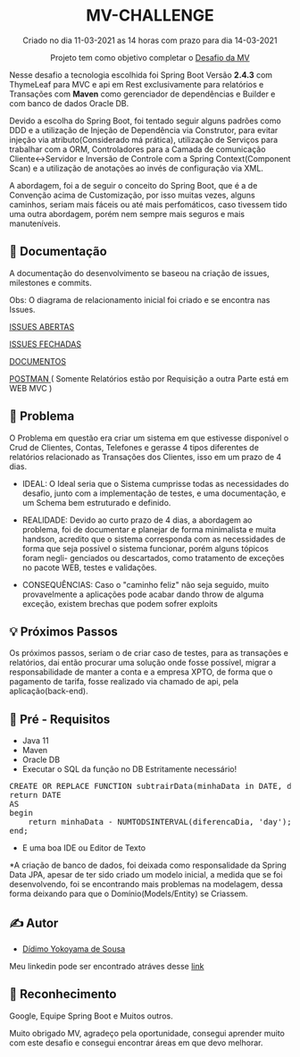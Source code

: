 <h1 align="center">MV-CHALLENGE</h1>

<p align="center">Criado no dia 11-03-2021 as 14 horas com prazo para dia 14-03-2021</p>
<p align="center">Projeto tem como objetivo completar o <a href="https://drive.google.com/drive/folders/1uNhhIcLIA7ly8FgMG4UZRcshwetLxcKo?usp=sharing">Desafio da MV</a>
</br>

Nesse desafio a tecnologia escolhida foi Spring Boot Versão <b>2.4.3</b> com ThymeLeaf para MVC e api em Rest exclusivamente para relatórios e Transações
com <b>Maven</b> como gerenciador de dependências e Builder e com banco de dados Oracle DB.

Devido a escolha do Spring Boot, foi tentado seguir alguns padrões como DDD e a utilização de Injeção de Dependência via Construtor, 
para evitar injeção via atributo(Considerado má prática), utilização de Serviços para trabalhar com a ORM, Controladores para a Camada de comunicação Cliente<->Servidor
e Inversão de Controle com a Spring Context(Component Scan) e a utilização de anotações ao invés de configuração via XML.

A abordagem, foi a de seguir o conceito do Spring Boot, que é a de Convenção acima de Customização, por isso muitas vezes, alguns caminhos,
seriam mais fáceis ou até mais perfomáticos, caso tivessem tido uma outra abordagem, porém nem sempre mais seguros e mais manuteníveis.

## 📝 Documentação

A documentação do desenvolvimento se baseou na criação de issues, milestones e commits.

Obs: O diagrama de relacionamento inicial foi criado e se encontra nas Issues.

<a href="https://github.com/TicoYk/mv-challenge/issues?q=is%3Aopen+is%3Aissue">ISSUES ABERTAS</a>

<a href="https://github.com/TicoYk/mv-challenge/issues?q=is%3Aissue+is%3Aclosed">ISSUES FECHADAS</a>

<a href="https://drive.google.com/drive/u/0/folders/1uNhhIcLIA7ly8FgMG4UZRcshwetLxcKo"> DOCUMENTOS </a>

<a href="https://www.getpostman.com/collections/19d0f155421e8eb35102"> POSTMAN </a>
( Somente Relatórios estão por Requisição a outra Parte está em WEB MVC )

## 🧐 Problema <a name = "problem_statement"></a>

O Problema em questão era criar um sistema em que estivesse disponível o Crud de Clientes, Contas, Telefones e gerasse 4 tipos diferentes 
de relatórios relacionado as Transações dos Clientes, isso em um prazo de 4 dias.

- IDEAL: O Ideal seria que o Sistema cumprisse todas as necessidades do desafio, junto com a implementação de testes, e uma documentação,
e um Schema bem estruturado e definido.

- REALIDADE: Devido ao curto prazo de 4 dias, a abordagem ao problema, foi de documentar e planejar de forma minimalista e muita handson,
acredito que o sistema corresponda com as necessidades de forma que seja possível o sistema funcionar, porém alguns tópicos foram negli-
genciados ou descartados, como tratamento de exceções no pacote WEB, testes e validações.

- CONSEQUÊNCIAS: Caso o "caminho feliz" não seja seguido, muito provavelmente a aplicações pode acabar dando throw de alguma exceção,
existem brechas que podem sofrer exploits

## 💡 Próximos Passos <a name = "idea"></a>

Os próximos passos, seriam o de criar caso de testes, para as transações e relatórios, dai então procurar uma solução onde fosse possível,
migrar a responsabilidade de manter a conta e a empresa XPTO, de forma que o pagamento de tarifa, fosse realizado via chamado de api, pela 
aplicação(back-end).

## 🏁 Pré - Requisitos <a name = "getting_started"></a>

- Java 11
- Maven
- Oracle DB
- Executar o SQL da função no DB
Estritamente necessário!
<pre>
CREATE OR REPLACE FUNCTION subtrairData(minhaData in DATE, diferencaDia in number)
return DATE
AS
begin
    return minhaData - NUMTODSINTERVAL(diferencaDia, 'day');
end;
</pre>
- E uma boa IDE ou Editor de Texto

*A criação de banco de dados, foi deixada como responsalidade da Spring Data JPA,
apesar de ter sido criado um modelo inicial, a medida que se foi desenvolvendo, foi se 
encontrando mais problemas na modelagem, dessa forma deixando para que o Domínio(Models/Entity) 
se Criassem.

## ✍️ Autor

- [Dídimo Yokoyama de Sousa](https://github.com/ticoyk)

Meu linkedin pode ser encontrado atráves desse <a href="https://www.linkedin.com/in/d%C3%ADdimo-yokoyama-de-sousa-6a09ab13b/">link</a>

## 🎉 Reconhecimento

Google, Equipe Spring Boot e Muitos outros.

Muito obrigado MV, agradeço pela oportunidade, consegui aprender muito com este desafio e consegui encontrar áreas em que devo melhorar.

